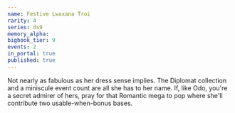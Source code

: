 ```yaml
---
name: Festive Lwaxana Troi
rarity: 4
series: ds9
memory_alpha:
bigbook_tier: 9
events: 2
in_portal: true
published: true
---
```


Not nearly as fabulous as her dress sense implies. The Diplomat collection and a miniscule event count are all she has to her name. If, like Odo, you're a secret admirer of hers, pray for that Romantic mega to pop where she'll contribute two usable-when-bonus bases.
